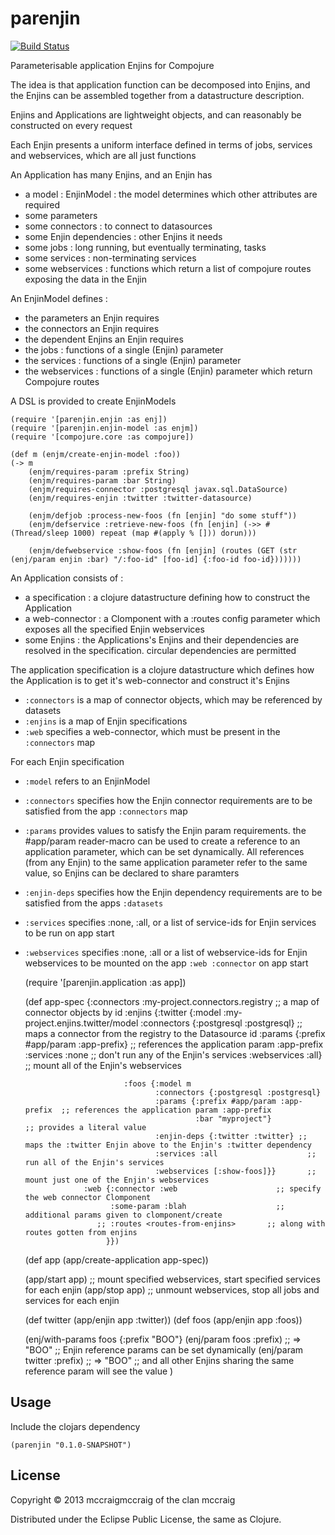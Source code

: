 # parenjin

[![Build Status](https://travis-ci.org/mccraigmccraig/parenjin.png?branch=master)](https://travis-ci.org/mccraigmccraig/parenjin)

Parameterisable application Enjins for Compojure

The idea is that application function can be decomposed into Enjins, and the Enjins can be assembled together from a datastructure description.

Enjins and Applications are lightweight objects, and can reasonably be constructed on every request

Each Enjin presents a uniform interface defined in terms of jobs, services and webservices, which are all just functions

An Application has many Enjins, and an Enjin has

* a model : EnjinModel : the model determines which other attributes are required
* some parameters
* some connectors : to connect to datasources
* some Enjin dependencies : other Enjins it needs
* some jobs : long running, but eventually terminating, tasks
* some services : non-terminating services
* some webservices : functions which return a list of compojure routes exposing the data in the Enjin

An EnjinModel defines :

* the parameters an Enjin requires
* the connectors an Enjin requires
* the dependent Enjins an Enjin requires
* the jobs : functions of a single (Enjin) parameter
* the services : functions of a single (Enjin) parameter
* the webservices : functions of a single (Enjin) parameter which return Compojure routes

A DSL is provided to create EnjinModels

    (require '[parenjin.enjin :as enj])
    (require '[parenjin.enjin-model :as enjm])
    (require '[compojure.core :as compojure])

    (def m (enjm/create-enjin-model :foo))
    (-> m
        (enjm/requires-param :prefix String)
        (enjm/requires-param :bar String)
        (enjm/requires-connector :postgresql javax.sql.DataSource)
        (enjm/requires-enjin :twitter :twitter-datasource)

        (enjm/defjob :process-new-foos (fn [enjin] "do some stuff"))
        (enjm/defservice :retrieve-new-foos (fn [enjin] (->> #(Thread/sleep 1000) repeat (map #(apply % [])) dorun)))

        (enjm/defwebservice :show-foos (fn [enjin] (routes (GET (str (enj/param enjin :bar) "/:foo-id" [foo-id] {:foo-id foo-id}))))))

An Application consists of :

* a specification : a clojure datastructure defining how to construct the Application
* a web-connector : a Clomponent with a :routes config parameter which exposes all the specified Enjin webservices
* some Enjins : the Applications's Enjins and their dependencies are resolved in the specification. circular dependencies are permitted

The application specification is a clojure datastructure which defines how the Application is to get it's web-connector and construct it's Enjins

* `:connectors` is a map of connector objects, which may be referenced by datasets
* `:enjins` is a map of Enjin specifications
* `:web` specifies a web-connector, which must be present in the `:connectors` map

For each Enjin specification

* `:model` refers to an EnjinModel
* `:connectors` specifies how the Enjin connector requirements are to be satisfied from the app `:connectors` map
* `:params` provides values to satisfy the Enjin param requirements. the #app/param reader-macro can be used to create a reference to an
   application parameter, which can be set dynamically. All references (from any Enjin) to the same application parameter refer to the
   same value, so Enjins can be declared to share paramters
* `:enjin-deps` specifies how the Enjin dependency requirements are to be satisfied from the apps `:datasets`
* `:services` specifies :none, :all, or a list of service-ids for Enjin services to be run on app start
* `:webservices` specifies :none, :all or a list of webservice-ids for Enjin webservices to be mounted on the app `:web :connector` on app start

    (require '[parenjin.application :as app])

    (def app-spec {:connectors :my-project.connectors.registry ;; a map of connector objects by id
                   :enjins {:twitter {:model :my-project.enjins.twitter/model
                                      :connectors {:postgresql :postgresql} ;; maps a connector from the registry to the Datasource id
                                      :params {:prefix #app/param :app-prefix} ;; references the application param :app-prefix
                                      :services :none            ;; don't run any of the Enjin's services
                                      :webservices :all}         ;; mount all of the Enjin's webservices

                            :foos {:model m
                                   :connectors {:postgresql :postgresql}
                                   :params {:prefix #app/param :app-prefix  ;; references the application param :app-prefix
                                            :bar "myproject"}               ;; provides a literal value
                                   :enjin-deps {:twitter :twitter} ;; maps the :twitter Enjin above to the Enjin's :twitter dependency
                                   :services :all                    ;; run all of the Enjin's services
                                   :webservices [:show-foos]}}       ;; mount just one of the Enjin's webservices
                   :web {:connector :web                      ;; specify the web connector Clomponent
                         :some-param :blah                    ;; additional params given to clomponent/create
                      ;; :routes <routes-from-enjins>       ;; along with routes gotten from enjins
                        }})

    (def app (app/create-application app-spec))

    (app/start app) ;; mount specified webservices, start specified services for each enjin
    (app/stop app)  ;; unmount webservices, stop all jobs and services for each enjin

    (def twitter (app/enjin app :twitter))
    (def foos (app/enjin app :foos))

    (enj/with-params foos {:prefix "BOO"}
      (enj/param foos :prefix)     ;; => "BOO" ;; Enjin reference params can be set dynamically
      (enj/param twitter :prefix)  ;; => "BOO" ;; and all other Enjins sharing the same reference param will see the value
    )

## Usage

Include the clojars dependency

    (parenjin "0.1.0-SNAPSHOT")

## License

Copyright © 2013 mccraigmccraig of the clan mccraig

Distributed under the Eclipse Public License, the same as Clojure.
